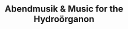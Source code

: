 ---
layout: project
title: "Abendmusik & Music for the Hydroörganon"
permalink: "/projects/2019/cioc/"
projectyear: "2019"
categories: [project]
description: >
  Duo concert featuring two up-and-coming Montréal ensembles. One Equall Musick transports us to 17th-century Lübeck, while Earth World presents an immersive concert for an imaginary underwater organ. Presented by the CIOC.</p><p>7 pm : One Equall Musick (Abendmusilk)<br />8 pm : Cocktail<br />9 pm : Collectif Earth World (Musique pour l'hydroörganon)</p><p>Abendmusik ("Evening Music") refers to Sunday evening concerts given in the Marienkirche in Lübeck throughout the seventeenth and eighteenth centuries.  Dietrich Buxtehude, organist at Lübeck from 1668-1707, inherited this tradition from his predecessor Franz Tunder and turned it into a high profile and popular series on the five Sundays before Christmas. Organist Mark McDonald and One Equall Musick will perform choral and instrumental works by Buxtehude in the Abendmusik tradition.
lead: "Œuvres polychorals de A. & G. Gabrieli, Schütz, et Rosenmüller pour voix, cuivres, et orgue avec l'ensemble ¡Sacabuche!"
performances:
  - title: "Abendmusik & Music for the Hydroörganon"
    subtitle: "Duo concert with Collectif Earth World, presented by the CIOC"
    date: "October 5"
    time: "7 pm"
    venue: "Église Saint-Léon de Westmount"
    address: "4311, boul. de Maisonneuve Ouest, Montréal, QC"
    ticketsurl: "http://ciocm.org/events2?language=en_CA&&event_id=186"
    facebookurl:
    posterimage: "2019/cioc.png"
    guests:
---